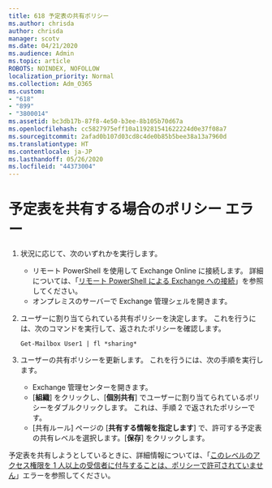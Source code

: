 ```yaml
---
title: 618 予定表の共有ポリシー
ms.author: chrisda
author: chrisda
manager: scotv
ms.date: 04/21/2020
ms.audience: Admin
ms.topic: article
ROBOTS: NOINDEX, NOFOLLOW
localization_priority: Normal
ms.collection: Adm_O365
ms.custom:
- "618"
- "899"
- "3800014"
ms.assetid: bc3db17b-87f8-4e50-b3ee-8b105b70d67a
ms.openlocfilehash: cc5827975eff10a119281541622224d0e37f08a7
ms.sourcegitcommit: 2afad0b107d03cd8c4de0b85b5bee38a13a7960d
ms.translationtype: HT
ms.contentlocale: ja-JP
ms.lasthandoff: 05/26/2020
ms.locfileid: "44373004"
---
```

# <a name="policy-error-when-sharing-a-calendar"></a>予定表を共有する場合のポリシー エラー

1. 状況に応じて、次のいずれかを実行します。
    - リモート PowerShell を使用して Exchange Online に接続します。 詳細については、「[リモート PowerShell による Exchange への接続](https://technet.microsoft.com/library/jj984289%28v=exchg.160%29.aspx)」を参照してください。
    - オンプレミスのサーバーで Exchange 管理シェルを開きます。
2. ユーザーに割り当てられている共有ポリシーを決定します。 これを行うには、次のコマンドを実行して、返されたポリシーを確認します。

    `
    Get-Mailbox User1 | fl *sharing*
    `

3. ユーザーの共有ポリシーを更新します。 これを行うには、次の手順を実行します。
    - Exchange 管理センターを開きます。
    - [**組織**] をクリックし、[**個別共有**] でユーザーに割り当てられているポリシーをダブルクリックします。 これは、手順 2 で返されたポリシーです。
    - [共有ルール] ページの [**共有する情報を指定します**] で、許可する予定表の共有レベルを選択します。[**保存**] をクリックします。

予定表を共有しようとしているときに、詳細情報については、「[このレベルのアクセス権限を 1 人以上の受信者に付与することは、ポリシーで許可されていません](https://docs.microsoft.com/exchange/troubleshoot/calendar-sharing/policy-permissions-issue)」エラーを参照してください。
